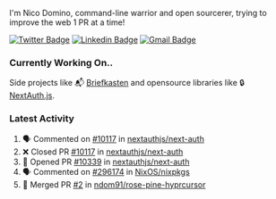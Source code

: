
I'm Nico Domino, command-line warrior and open sourcerer, trying to improve the web 1 PR at a time!

[![Twitter Badge](https://img.shields.io/badge/-@ndom91-1ca0f1?style=flat-square&labelColor=1ca0f1&logo=twitter&logoColor=white&link=https://twitter.com/ndom91)](https://twitter.com/ndom91) [![Linkedin Badge](https://img.shields.io/badge/-ndom91-blue?style=flat-square&logo=Linkedin&logoColor=white&link=https://www.linkedin.com/in/ndom91/)](https://www.linkedin.com/in/ndom91/) [![Gmail Badge](https://img.shields.io/badge/-yo@ndo.dev-c14438?style=flat-square&logo=mail.ru&logoColor=white&link=mailto:yo@ndo.dev)](mailto:yo@ndo.dev)

### Currently Working On..

Side projects like 📬 [Briefkasten](https://briefkastenhq.com) and opensource libraries like 🔒 [NextAuth.js](https://github.com/nextauthjs/next-auth).

<!--START_SECTION_PROFILE_VIEWS:readme-info-->
<!--END_SECTION_PROFILE_VIEWS:readme-info-->

<!--START_SECTION_DAILY_COMMIT:readme-info-->
<!--END_SECTION_DAILY_COMMIT:readme-info-->

<!--START_SECTION_WEEKLY_COMMIT:readme-info-->
<!--END_SECTION_WEEKLY_COMMIT:readme-info-->

### Latest Activity

<!--START_SECTION:activity-->
1. 🗣 Commented on [#10117](https://github.com/nextauthjs/next-auth/pull/10117#issuecomment-2002039983) in [nextauthjs/next-auth](https://github.com/nextauthjs/next-auth)
2. ❌ Closed PR [#10117](https://github.com/nextauthjs/next-auth/pull/10117) in [nextauthjs/next-auth](https://github.com/nextauthjs/next-auth)
3. 💪 Opened PR [#10339](https://github.com/nextauthjs/next-auth/pull/10339) in [nextauthjs/next-auth](https://github.com/nextauthjs/next-auth)
4. 🗣 Commented on [#296174](https://github.com/NixOS/nixpkgs/pull/296174#issuecomment-2001961878) in [NixOS/nixpkgs](https://github.com/NixOS/nixpkgs)
5. 🎉 Merged PR [#2](https://github.com/ndom91/rose-pine-hyprcursor/pull/2) in [ndom91/rose-pine-hyprcursor](https://github.com/ndom91/rose-pine-hyprcursor)
<!--END_SECTION:activity-->
